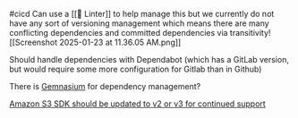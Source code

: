 #cicd
Can use a [[👕 Linter]] to help manage this but we currently do not have any sort of versioning management which means there are many conflicting dependencies and committed dependencies via transitivity![[Screenshot 2025-01-23 at 11.36.05 AM.png]]

Should handle dependencies with Dependabot (which has a GitLab version, but would require some more configuration for Gitlab than in Github)

There is [Gemnasium](https://gitlab.com/gitlab-org/security-products/analyzers/gemnasium) for dependency management?

[Amazon S3 SDK should be updated to v2 or v3 for continued support](https://linear.app/coverdash/issue/WEB-2588/upgrade-aws-s3-sdk-from-v1-v2)

